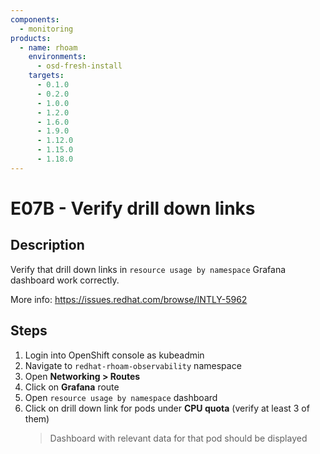 ```yaml
---
components:
  - monitoring
products:
  - name: rhoam
    environments:
      - osd-fresh-install
    targets:
      - 0.1.0
      - 0.2.0
      - 1.0.0
      - 1.2.0
      - 1.6.0
      - 1.9.0
      - 1.12.0
      - 1.15.0
      - 1.18.0
---
```


# E07B - Verify drill down links

## Description

Verify that drill down links in `resource usage by namespace` Grafana dashboard work correctly.

More info: <https://issues.redhat.com/browse/INTLY-5962>

## Steps

1. Login into OpenShift console as kubeadmin
2. Navigate to `redhat-rhoam-observability` namespace
3. Open **Networking > Routes**
4. Click on **Grafana** route
5. Open `resource usage by namespace` dashboard
6. Click on drill down link for pods under **CPU quota** (verify at least 3 of them)
   > Dashboard with relevant data for that pod should be displayed
